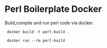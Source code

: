 # Perl Boilerplate Docker

Build,compile and run perl code via docker.

```
 docker build -t perl-build .

 docker run --rm perl-build
```
